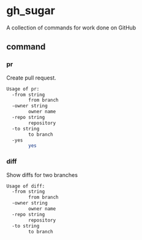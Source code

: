 # gh_sugar

A collection of commands for work done on GitHub

## command

### pr

Create pull request.

```bash
Usage of pr:
  -from string
        from branch
  -owner string
        owner name
  -repo string
        repository
  -to string
        to branch
  -yes
        yes
```

### diff

Show diffs for two branches

```bash
Usage of diff:
  -from string
        from branch
  -owner string
        owner name
  -repo string
        repository
  -to string
        to branch
```
